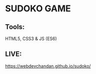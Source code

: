 <h1> SUDOKO GAME </h1>

## Tools:
HTML5, CSS3 & JS (ES6)

## LIVE:
https://webdevchandan.github.io/sudoko/